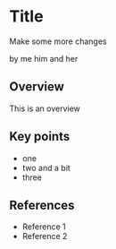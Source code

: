 # Title

Make some more changes

by me him and her

## Overview

This is an overview

## Key points

* one
* two and a bit
* three

## References

* Reference 1
* Reference 2
